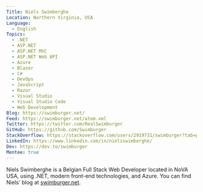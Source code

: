 ```yaml
---
Title: Niels Swimberghe
Location: Northern Virginia, USA
Language:
  - English
Topics:
  - .NET
  - ASP.NET
  - ASP.NET MVC
  - ASP.NET Web API
  - Azure
  - Blazor
  - C#
  - DevOps
  - JavaScript
  - Razor
  - Visual Studio
  - Visual Studio Code
  - Web Development
Blog: https://swimburger.net/
Feed: https://swimburger.net/atom.xml
Twitter: https://twitter.com/RealSwimburger
GitHub: https://github.com/Swimburger
StackOverflow: https://stackoverflow.com/users/2919731/swimburger?tab=profile
LinkedIn: https://www.linkedin.com/in/nielsswimberghe/
Dev: https://dev.to/swimburger
Mentee: true
---
```

Niels Swimberghe is a Belgian Full Stack Web Developer located in NoVA USA, using .NET, modern front-end technologies, and Azure.
You can find Niels' blog at [swimburger.net](https://swimburger.net).
